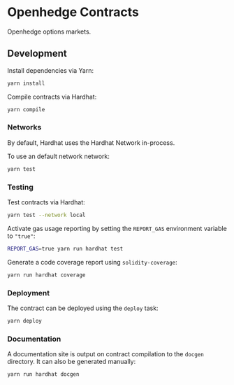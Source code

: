 # Openhedge Contracts

Openhedge options markets.

## Development

Install dependencies via Yarn:

```bash
yarn install
```

Compile contracts via Hardhat:

```bash
yarn compile
```

### Networks

By default, Hardhat uses the Hardhat Network in-process.

To use an default network network:

```bash
yarn test
```

### Testing

Test contracts via Hardhat:

```bash
yarn test --network local
```

Activate gas usage reporting by setting the `REPORT_GAS` environment variable to `"true"`:

```bash
REPORT_GAS=true yarn run hardhat test
```

Generate a code coverage report using `solidity-coverage`:

```bash
yarn run hardhat coverage
```

### Deployment

The contract can be deployed using the `deploy` task:

```bash
yarn deploy
```

### Documentation

A documentation site is output on contract compilation to the `docgen` directory.  It can also be generated manually:

```bash
yarn run hardhat docgen
```
